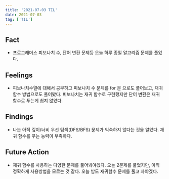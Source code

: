 ```yaml
---
title: '2021-07-03 TIL'
date: 2021-07-03
tag: ['TIL']
---
```


## Fact

- 프로그래머스 피보나치 수, 단어 변환 문제등 오늘 하루 종일 알고리즘 문제를 풀었다.

## Feelings

- 피보나치수열에 대해서 공부하고 피보나치 수 문제를 for 문 으로도 풀어보고, 재귀 함수 방법으로도 풀어봤다. 피보나치는 재귀 함수로 구현했지만 단어 변환은 재귀 함수로 푸는게 쉽지 않았다.

## Findings

- 나는 아직 깊이/너비 우선 탐색(DFS/BFS) 문제가 익숙하지 않다는 것을 알았다. 재귀 함수를 푸는 능력이 부족하다.

## Future Action

- 재귀 함수를 사용하는 다양한 문제를 풀어봐야겠다. 오늘 2문제를 풀었지만, 아직 정확하게 사용방법을 모르는 것 같다. 오늘 밤도 재귀함수 문제를 풀고 자야겠다.
